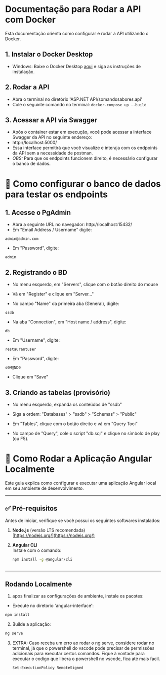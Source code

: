 # Documentação para Rodar a API com Docker

Esta documentação orienta como configurar e rodar a API utilizando o Docker.

## 1. Instalar o Docker Desktop
- Windows: Baixe o Docker Desktop [aqui](https://www.docker.com/products/docker-desktop/) e siga as instruções de instalação.
  
## 2. Rodar a API
- Abra o terminal no diretório 'ASP.NET API/somandosabores.api'
- Cole o seguinte comando no terminal: `docker-compose up --build`

## 3. Acessar a API via Swagger
- Após o container estar em execução, você pode acessar a interface Swagger da API no seguinte endereço:
- http://localhost:5000/
- Essa interface permitirá que você visualize e interaja com os endpoints da API sem a necessidade de postman.
- *OBS:* Para que os endpoints funcionem direito, é necessário configurar o banco de dados.



# 💾 Como configurar o banco de dados para testar os endpoints

## 1. Acesse o PgAdmin
- Abra a seguinte URL no navegador: http://localhost:15432/
- Em "Email Address / Username" digite:
```
admin@admin.com
```
- Em "Password", digite:
```
admin
```

## 2. Registrando o BD
- No menu esquerdo, em "Servers", clique com o botão direito do mouse

- Vá em "Register" e clique em "Server..."

- No campo "Name" da primeira aba (General), digite:
```
ssdb
```

- Na aba "Connection", em "Host name / address", digite:
```
db
```

- Em "Username", digite:
```
restaurantuser
```

- Em "Password", digite:
```
s0M@ND0
```

- Clique em "Save"


## 3. Criando as tabelas (provisório)

- No menu esquerdo, expanda os conteúdos de "ssdb"

- Siga a ordem: "Databases" > "ssdb" > "Schemas" > "Public"

- Em "Tables", clique com o botão direito e vá em "Query Tool"

- No campo de "Query", cole o script "db.sql" e clique no símbolo de play (ou F5).



# 🚀 Como Rodar a Aplicação Angular Localmente

Este guia explica como configurar e executar uma aplicação Angular local em seu ambiente de desenvolvimento.

---

## ✅ Pré-requisitos

Antes de iniciar, verifique se você possui os seguintes softwares instalados:

1. **Node.js** (versão LTS recomendada)  
   [https://nodejs.org/](https://nodejs.org/)

2. **Angular CLI**  
   Instale com o comando:
   ```bash
   npm install -g @angular/cli
  
---
## Rodando Localmente
1. apos finalizar as configurações de ambiente, instale os pacotes:
- Execute no diretorio 'angular-interface':
```bash
npm install
```
2. Builde a aplicação:
```bash
ng serve
```
3. EXTRA: Caso receba um erro ao rodar o ng serve, considere rodar no terminal, já que o powershell do vscode pode precisar de permissões adicionais para executar certos comandos. Fique à vontade para executar o codigo que libera o powershell no vscode, fica até mais facil.
   ```bash
   Set-ExecutionPolicy RemoteSigned
   ```

